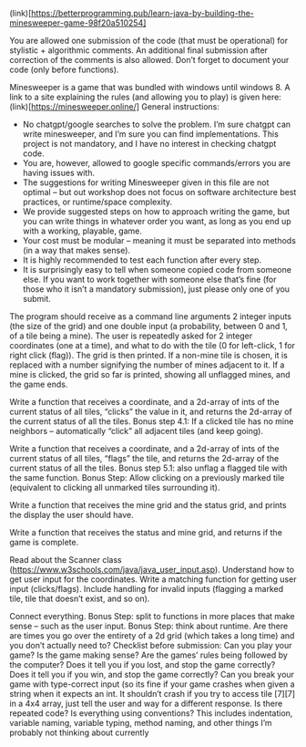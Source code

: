 (link)[https://betterprogramming.pub/learn-java-by-building-the-minesweeper-game-98f20a510254]

<!-- Final project – Minesweeper. -->
You are allowed one submission of the code (that must be operational) 
for stylistic + algorithmic comments. 
An additional final submission after correction of the comments is
also allowed. 
Don’t forget to document your code (only before functions).

Minesweeper is a game that was bundled with windows until windows 8. 
A link to a site explaining the rules (and allowing you to play) is given here:
(link)[https://minesweeper.online/]
General instructions:
-   No chatgpt/google searches to solve the problem. 
    I’m sure chatgpt can write minesweeper, 
    and I’m sure you can find implementations. 
    This project is not mandatory, and I have no interest in checking chatgpt code.
-   You are, however, allowed to google specific commands/errors you are
    having issues with.
-   The suggestions for writing Minesweeper given in this file are not
    optimal – but out workshop does not focus on software architecture best
    practices, or runtime/space complexity.
-   We provide suggested steps on how to approach writing the game, but
    you can write things in whatever order you want, as long as you end up
    with a working, playable, game.
-   Your cost must be modular – meaning it must be separated into methods
    (in a way that makes sense).
-   It is highly recommended to test each function after every step.
-   It is surprisingly easy to tell when someone copied code from someone
    else. If you want to work together with someone else that’s fine (for
    those who it isn’t a mandatory submission), just please only one of you
    submit.

<!-- The game: -->
The program should receive as a command line arguments 2 integer inputs 
(the size of the grid) and one double input 
(a probability, between 0 and 1, of a tile being a mine). 
The user is repeatedly asked for 2 integer coordinates 
(one at a time), and what to do with the tile (0 for left-click, 1 for right click (flag)). 
The grid is then printed.
If a non-mine tile is chosen, it is replaced with a number signifying the number
of mines adjacent to it. 
If a mine is clicked, the grid so far is printed, showing all unflagged mines, and the game ends.

<!-- Suggested steps: -->
<!-- Step 1:  -->
<!-- Write a function that receives grid dimensions and a probability, 
and returns a 2d-array of ints with -1 for every mine, and 0 for every non-mine. -->

<!-- Step 2:  -->
<!-- Write a function that receives a grid of mines, changes every 0 to the
number of adjacent mines, and returns it. -->

<!-- Step 3:  -->
<!-- Write a function that receives a coordinate, and returns the value in
that coordinate. -->

<!-- Step 4:  -->
Write a function that receives a coordinate, and a 2d-array of ints of the
current status of all tiles, “clicks” the value in it, and returns the 2d-array of the
current status of all the tiles.
Bonus step 4.1: If a clicked tile has no mine neighbors – automatically “click” all
adjacent tiles (and keep going).

<!-- Step 5:  -->
Write a function that receives a coordinate, and a 2d-array of ints of the
current status of all tiles, “flags” the tile, and returns the 2d-array of the
current status of all the tiles.
Bonus step 5.1: also unflag a flagged tile with the same function.
Bonus Step: Allow clicking on a previously marked tile (equivalent to clicking all
unmarked tiles surrounding it).

<!-- Step 6:  -->
Write a function that receives the mine grid and the status grid, and
prints the display the user should have.

<!-- Step 7:  -->
Write a function that receives the status and mine grid, and returns if
the game is complete.

<!-- Step 8:  -->
Read about the Scanner class
(https://www.w3schools.com/java/java_user_input.asp).
Understand how to get user input for the coordinates. Write a matching
function for getting user input (clicks/flags). Include handling for invalid inputs
(flagging a marked tile, tile that doesn’t exist, and so on).

<!-- Step 8:  -->
Connect everything.
Bonus Step: 
split to functions in more places that make sense – such as the user input.
Bonus Step: 
think about runtime. Are there are times you go over the entirety
of a 2d grid (which takes a long time) and you don’t actually need to?
Checklist before submission:
Can you play your game?
Is the game making sense? Are the games’ rules being followed by the
computer?
Does it tell you if you lost, and stop the game correctly?
Does it tell you if you win, and stop the game correctly?
Can you break your game with type-correct input (so its fine if your game
crashes when given a string when it expects an int. It shouldn’t crash if you try
to access tile [7][7] in a 4x4 array, just tell the user and way for a different
response.
Is there repeated code?
Is everything using conventions? This includes indentation, variable naming,
variable typing, method naming, and other things I’m probably not thinking
about currently